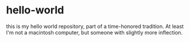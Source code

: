 # hello-world
this is my hello world repository, part of a time-honored tradition. At least I'm not a macintosh computer, but someone with slightly more inflection. 
